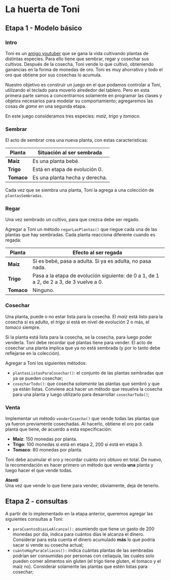 # La huerta de Toni

## Etapa 1 - Modelo básico

### Intro
Toni es un [amigo youtuber](https://www.youtube.com/channel/UC8nVWi8L7fPCjOMpSSNAM0Q) que se gana la vida cultivando plantas de distintas especies.
Para ello tiene que sembrar, regar y cosechar sus cultivos. Después de la cosecha, Toni vende lo que cultivó, obteniendo ganancias en la forma de monedas de oro.
Toni es muy ahorrativo y todo el oro que obtiene por sus cosechas lo acumula.

Nuestro objetivo es construir un juego en el que podamos controlar a Toni, utilizando el teclado para moverlo alrededor del tablero. Pero en esta primera parte vamos a concentrarnos solamente en programar las clases y objetos necesarios para modelar su comportamiento; agregaremos las cosas de _game_ en una segunda etapa.

En este juego consideramos tres especies: _maíz_, _trigo_ y _tomaco_.

### Sembrar
El acto de sembrar crea una nueva planta, con estas características:  

| Planta | Situación al ser sembrada |
|---|---|
| **Maíz**   | Es una planta bebé. |
| **Trigo**  | Está en etapa de evolución 0. |
| **Tomaco** | Es una planta hecha y derecha. |

Cada vez que se siembra una planta, Toni la agrega a una colección de `plantasSembradas`.

### Regar
Una vez sembrado un cultivo, para que crezca debe ser regado.

Agregar a Toni un método `regarLasPlantas()` que riegue cada una de las plantas que hay sembradas.
Cada planta reacciona diferente cuando es regada:

| Planta | Efecto al ser regada |
|---|---|
| **Maíz**   | Si es bebé, pasa a adulta. Si ya es adulta, no pasa nada. |
| **Trigo**  | Pasa a la etapa de evolución siguiente: de 0 a 1, de 1 a 2, de 2 a 3, de 3 vuelve a 0. |
| **Tomaco** | Ninguno. |

### Cosechar
Una planta, puede o no estar lista para la cosecha. El _maíz_ está listo para la cosecha si es adulto, el _trigo_ si está en nivel de evolución 2 o más, el _tomaco_ siempre.

Si la planta está lista para la cosecha, se la cosecha, para luego poder venderla. Toni debe recordar qué plantas tiene para vender. El acto de cosechar una planta implica que ya no está sembrada (y por lo tanto debe reflejarse en la colección).

Agregar a Toni los siguientes métodos:
* `plantasListasParaCosechar()`: el conjunto de las plantas sembradas que ya se pueden cosechar;
* `cosecharTodo()`: que cosecha _solamente_ las plantas que sembró y que ya están listas. Conviene acá hacer un método que resuelva la cosecha para una planta y luego utilizarlo para desarrollar `cosecharTodo()`;

### Venta
Implementar un método `venderCosecha()` que vende todas las plantas que ya fueron previamente cosechadas. Al hacerlo, obtiene el oro por cada planta que tiene, de acuerdo a esta especificación:
- **Maíz**: 150 monedas por planta.
- **Trigo**: 100 monedas si está en etapa 2, 200 si está en etapa 3.
- **Tomaco**: 80 monedas por planta.

Toni debe acumular el oro y recordar cuánto oro obtuvo en total. De nuevo, la recomendación es hacer primero un método que venda **una** planta y luego hacer el que vende todas.

**Atenti**  
Una vez que vende lo que tiene para vender, obviamente, deja de tenerlo.

## Etapa 2 - consultas

A partir de lo implementado en la etapa anterior, queremos agregar las siguientes consultas a Toni:

* `paraCuantosDiasLeAlcanza():` asumiendo que tiene un gasto de 200 monedas por día, indica para cuántos días le alcanza el dinero. Considerar para esta cuenta el dinero acumulado **más** lo que podría sacar si vende su cosecha actual;
* `cuantoHayParaCeliacos():` indica cuántas plantas de las sembradas podrían ser consumidas por personas con celiaquía, las cuales solo pueden comer alimentos sin gluten (el trigo tiene gluten, el tomaco y el maíz no). Considerar solamente las plantas que estén listas para cosechar; 
